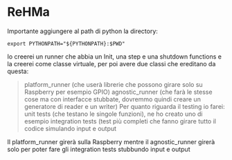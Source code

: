 # ReHMa

Importante aggiungere al path di python la directory: 
```
export PYTHONPATH="${PYTHONPATH}:$PWD"
```

Io creerei un runner che abbia un Init, una step e una shutdown functions e la creerei come classe virtuale, per poi avere due classi che ereditano da questa: 
> platform_runner (che userà librerie che possono girare solo su Raspberry per esempio GPIO) 
> agnostic_runner (che farà le stesse cose ma con interfacce stubbate, dovremmo quindi creare un generatore di reader e un writer)
Per quanto riguarda il testing io farei: 
> unit tests (che testano le singole funzioni), ne ho creato uno di esempio
> integration tests (test più completi che fanno girare tutto il codice simulando input e output

Il platform_runner girerà sulla Raspberry mentre il agnostic_runner girerà solo per poter fare gli integration tests stubbundo input e output
